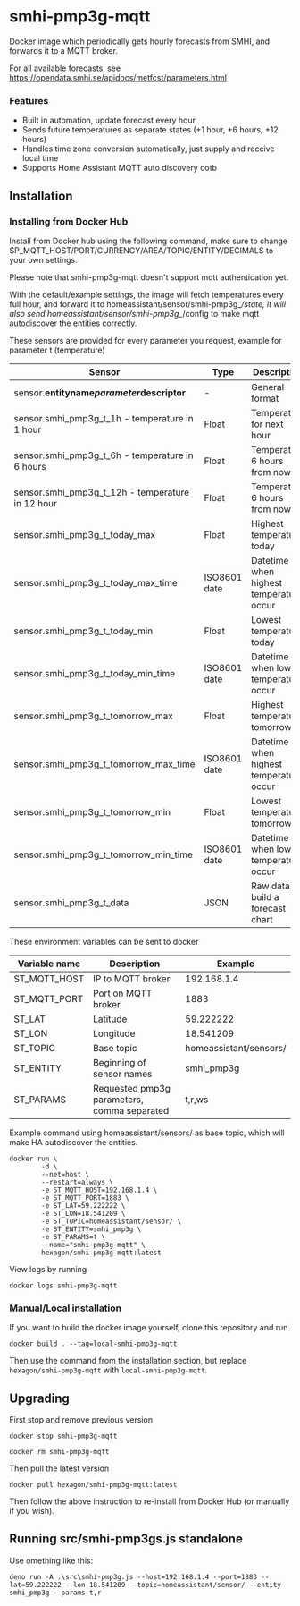 # smhi-pmp3g-mqtt

Docker image which periodically gets hourly forecasts from SMHI, and forwards it to a MQTT broker.

For all available forecasts, see https://opendata.smhi.se/apidocs/metfcst/parameters.html

### Features

*  Built in automation, update forecast every hour
*  Sends future temperatures as separate states (+1 hour, +6 hours, +12 hours)
*  Handles time zone conversion automatically, just supply and receive local time
*  Supports Home Assistant MQTT auto discovery ootb

## Installation

### Installing from Docker Hub

Install from Docker hub using the following command, make sure to change SP_MQTT_HOST/PORT/CURRENCY/AREA/TOPIC/ENTITY/DECIMALS to your own settings.

Please note that smhi-pmp3g-mqtt doesn't support mqtt authentication yet.

With the default/example settings, the image will fetch temperatures every full hour, and forward it to homeassistant/sensor/smhi-pmp3g_*/state, it will also send homeassistant/sensor/smhi-pmp3g_*/config to make mqtt autodiscover the entities correctly.

These sensors are provided for every parameter you request, example for parameter t (temperature)

| Sensor                                       | Type  | Description                           |
|----------------------------------------------|-------|---------------------------------------|
| sensor.**entityname**_**parameter**_**descriptor**     | -     | General format                        |
| sensor.smhi_pmp3g_t_1h - temperature in 1 hour   | Float | Temperature for next hour               |
| sensor.smhi_pmp3g_t_6h - temperature in 6 hours  | Float | Temperature 6 hours from now            |
| sensor.smhi_pmp3g_t_12h - temperature in 12 hour | Float | Temperature 6 hours from now            |
| sensor.smhi_pmp3g_t_today_max                   | Float | Highest temperature today               |
| sensor.smhi_pmp3g_t_today_max_time              | ISO8601 date | Datetime when highest temperature occur |
| sensor.smhi_pmp3g_t_today_min                   | Float | Lowest temperature today                |
| sensor.smhi_pmp3g_t_today_min_time              | ISO8601 date | Datetime when lowest temperature occur  |
| sensor.smhi_pmp3g_t_tomorrow_max                | Float | Highest temperature tomorrow            |
| sensor.smhi_pmp3g_t_tomorrow_max_time           | ISO8601 date | Datetime when highest temperature occur |
| sensor.smhi_pmp3g_t_tomorrow_min                | Float | Lowest temperature tomorrow             |
| sensor.smhi_pmp3g_t_tomorrow_min_time           | ISO8601 date | Datetime when lowest temperature occur  |
| sensor.smhi_pmp3g_t_data                        | JSON | Raw data to build a forecast chart  |

These environment variables can be sent to docker

| Variable name | Description                         | Example                |
|---------------|-------------------------------------|------------------------|
| ST_MQTT_HOST  | IP to MQTT broker                   | 192.168.1.4            |
| ST_MQTT_PORT  | Port on MQTT broker                 | 1883                   |
| ST_LAT        | Latitude                            | 59.222222              |
| ST_LON        | Longitude                           | 18.541209              |
| ST_TOPIC      | Base topic                          | homeassistant/sensors/ |
| ST_ENTITY     | Beginning of sensor names           | smhi_pmp3g             |
| ST_PARAMS     | Requested pmp3g parameters, comma separated | t,r,ws         |

Example command using homeassistant/sensors/ as base topic, which will make HA autodiscover the entities.

```
docker run \
        -d \
        --net=host \
        --restart=always \
        -e ST_MQTT_HOST=192.168.1.4 \
        -e ST_MQTT_PORT=1883 \
        -e ST_LAT=59.222222 \
        -e ST_LON=18.541209 \
        -e ST_TOPIC=homeassistant/sensor/ \
        -e ST_ENTITY=smhi_pmp3g \
        -e ST_PARAMS=t \
        --name="smhi-pmp3g-mqtt" \
        hexagon/smhi-pmp3g-mqtt:latest
```

View logs by running

```
docker logs smhi-pmp3g-mqtt
```

### Manual/Local installation

If you want to build the docker image yourself, clone this repository and run

```docker build . --tag=local-smhi-pmp3g-mqtt```

Then use the command from the installation section, but replace ```hexagon/smhi-pmp3g-mqtt``` with ```local-smhi-pmp3g-mqtt```.

## Upgrading

First stop and remove previous version

```docker stop smhi-pmp3g-mqtt```

```docker rm smhi-pmp3g-mqtt```

Then pull the latest version

```docker pull hexagon/smhi-pmp3g-mqtt:latest```

Then follow the above instruction to re-install from Docker Hub (or manually if you wish).

## Running src/smhi-pmp3gs.js standalone

Use omething like this:

`deno run -A .\src\smhi-pmp3g.js --host=192.168.1.4 --port=1883 --lat=59.222222 --lon 18.541209 --topic=homeassistant/sensor/ --entity smhi_pmp3g --params t,r`